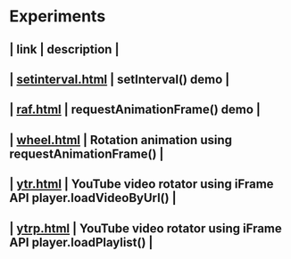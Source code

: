 # Experiments

| link    |   description |
---------------------------------------------------------------------------------------------------------------------------------------------------
| [setinterval.html](https://amirlogic.github.io/experiments/setinterval.html)  | setInterval() demo                                               |
---------------------------------------------------------------------------------------------------------------------------------------------------
| [raf.html](https://amirlogic.github.io/experiments/raf.html)                  | requestAnimationFrame() demo                                     |
---------------------------------------------------------------------------------------------------------------------------------------------------
| [wheel.html](https://amirlogic.github.io/experiments/wheel.html)              | Rotation animation using requestAnimationFrame()                 |
---------------------------------------------------------------------------------------------------------------------------------------------------
| [ytr.html](https://amirlogic.github.io/experiments/ytr.html)                  | YouTube video rotator using iFrame API player.loadVideoByUrl()   |
---------------------------------------------------------------------------------------------------------------------------------------------------
| [ytrp.html](https://amirlogic.github.io/experiments/ytrp.html)                | YouTube video rotator using iFrame API player.loadPlaylist()     |
---------------------------------------------------------------------------------------------------------------------------------------------------

